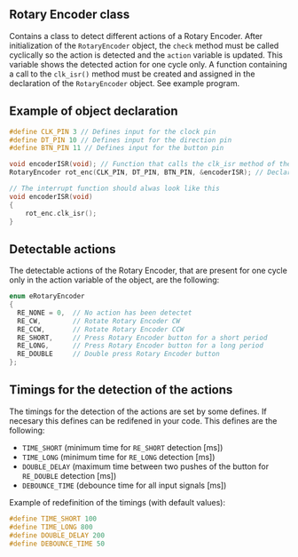 Rotary Encoder class
--------------------

Contains a class to detect different actions of a Rotary Encoder.
After initialization of the `RotaryEncoder` object, the `check` method must be called cyclically so the action is detected and the `action` variable is updated.
This variable shows the detected action for one cycle only.
A function containing a call to the `clk_isr()` method must be created and assigned in the declaration of the `RotaryEncoder` object.
See example program.

## Example of object declaration

```cpp
#define CLK_PIN 3 // Defines input for the clock pin
#define DT_PIN 10 // Defines input for the direction pin
#define BTN_PIN 11 // Defines input for the button pin

void encoderISR(void); // Function that calls the clk_isr method of the RotaryEncoder class
RotaryEncoder rot_enc(CLK_PIN, DT_PIN, BTN_PIN, &encoderISR); // Declaration of the RotaryEncoder object

// The interrupt function should alwas look like this
void encoderISR(void)
{
    rot_enc.clk_isr();
}
```

## Detectable actions

The detectable actions of the Rotary Encoder, that are present for one cycle only in the action variable of the object, are the following:

```cpp
enum eRotaryEncoder
{
  RE_NONE = 0,  // No action has been detectet
  RE_CW,        // Rotate Rotary Encoder CW
  RE_CCW,       // Rotate Rotary Encoder CCW
  RE_SHORT,     // Press Rotary Encoder button for a short period
  RE_LONG,      // Press Rotary Encoder button for a long period
  RE_DOUBLE     // Double press Rotary Encoder button
};
```

## Timings for the detection of the actions

The timings for the detection of the actions are set by some defines.
If necesary this defines can be redifened in your code.
This defines are the following:
* `TIME_SHORT` (minimum time for `RE_SHORT` detection [ms])
* `TIME_LONG` (minimum time for `RE_LONG` detection [ms])
* `DOUBLE_DELAY` (maximum time between two pushes of the button for `RE_DOUBLE` detection [ms])
* `DEBOUNCE_TIME` (debounce time for all input signals [ms])

Example of redefinition of the timings (with default values):
```cpp
#define TIME_SHORT 100
#define TIME_LONG 800
#define DOUBLE_DELAY 200
#define DEBOUNCE_TIME 50
```
